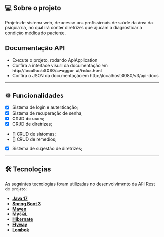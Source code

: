 ## 💻 Sobre o projeto

Projeto de sistema web, de acesso aos profissionais de saúde da área da psiquiatria, no qual irá conter diretrizes que ajudam a diagnosticar a condição
médica do paciente.

## Documentação API

- Execute o projeto, rodando ApiApplication
- Confira a interface visual da documentação em http://localhost:8080/swagger-ui/index.html
- Confira o JSON da documentação em http://localhost:8080/v3/api-docs

---

## ⚙️ Funcionalidades

- [x] Sistema de login e autenticação;
- [x] Sistema de recuperação de senha;
- [x] CRUD de users;
- [x] CRUD de diretrizes;
- [] CRUD de sintomas;
- [] CRUD de remedios;
- [x] Sistema de sugestão de diretrizes;

---

## 🛠 Tecnologias

As seguintes tecnologias foram utilizadas no desenvolvimento da API Rest do projeto:

- **[Java 17](https://www.oracle.com/java)**
- **[Spring Boot 3](https://spring.io/projects/spring-boot)**
- **[Maven](https://maven.apache.org)**
- **[MySQL](https://www.mysql.com)**
- **[Hibernate](https://hibernate.org)**
- **[Flyway](https://flywaydb.org)**
- **[Lombok](https://projectlombok.org)**